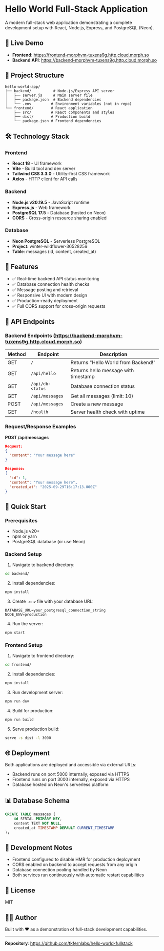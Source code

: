 # Hello World Full-Stack Application

A modern full-stack web application demonstrating a complete development setup with React, Node.js, Express, and PostgreSQL (Neon).

## 🚀 Live Demo

- **Frontend**: https://frontend-morphvm-tuxens9g.http.cloud.morph.so
- **Backend API**: https://backend-morphvm-tuxens9g.http.cloud.morph.so

## 📁 Project Structure

```
hello-world-app/
├── backend/          # Node.js/Express API server
│   ├── server.js     # Main server file
│   ├── package.json  # Backend dependencies
│   └── .env         # Environment variables (not in repo)
└── frontend/        # React application
    ├── src/         # React components and styles
    ├── dist/        # Production build
    └── package.json # Frontend dependencies
```

## 🛠️ Technology Stack

### Frontend
- **React 18** - UI framework
- **Vite** - Build tool and dev server
- **Tailwind CSS 3.3.0** - Utility-first CSS framework
- **Axios** - HTTP client for API calls

### Backend
- **Node.js v20.19.5** - JavaScript runtime
- **Express.js** - Web framework
- **PostgreSQL 17.5** - Database (hosted on Neon)
- **CORS** - Cross-origin resource sharing enabled

### Database
- **Neon PostgreSQL** - Serverless PostgreSQL
- **Project**: winter-wildflower-36528256
- **Table**: messages (id, content, created_at)

## 🌟 Features

- ✅ Real-time backend API status monitoring
- ✅ Database connection health checks
- ✅ Message posting and retrieval
- ✅ Responsive UI with modern design
- ✅ Production-ready deployment
- ✅ Full CORS support for cross-origin requests

## 📡 API Endpoints

### Backend Endpoints (https://backend-morphvm-tuxens9g.http.cloud.morph.so)

| Method | Endpoint | Description |
|--------|----------|-------------|
| GET | `/` | Returns "Hello World from Backend!" |
| GET | `/api/hello` | Returns hello message with timestamp |
| GET | `/api/db-status` | Database connection status |
| GET | `/api/messages` | Get all messages (limit: 10) |
| POST | `/api/messages` | Create a new message |
| GET | `/health` | Server health check with uptime |

### Request/Response Examples

**POST /api/messages**
```json
Request:
{
  "content": "Your message here"
}

Response:
{
  "id": 1,
  "content": "Your message here",
  "created_at": "2025-09-29T16:17:13.000Z"
}
```

## 🚀 Quick Start

### Prerequisites
- Node.js v20+
- npm or yarn
- PostgreSQL database (or use Neon)

### Backend Setup

1. Navigate to backend directory:
```bash
cd backend/
```

2. Install dependencies:
```bash
npm install
```

3. Create `.env` file with your database URL:
```env
DATABASE_URL=your_postgresql_connection_string
NODE_ENV=production
```

4. Run the server:
```bash
npm start
```

### Frontend Setup

1. Navigate to frontend directory:
```bash
cd frontend/
```

2. Install dependencies:
```bash
npm install
```

3. Run development server:
```bash
npm run dev
```

4. Build for production:
```bash
npm run build
```

5. Serve production build:
```bash
serve -s dist -l 3000
```

## 🌐 Deployment

Both applications are deployed and accessible via external URLs:
- Backend runs on port 5000 internally, exposed via HTTPS
- Frontend runs on port 3000 internally, exposed via HTTPS
- Database hosted on Neon's serverless platform

## 📊 Database Schema

```sql
CREATE TABLE messages (
    id SERIAL PRIMARY KEY,
    content TEXT NOT NULL,
    created_at TIMESTAMP DEFAULT CURRENT_TIMESTAMP
);
```

## 🔧 Development Notes

- Frontend configured to disable HMR for production deployment
- CORS enabled on backend to accept requests from any origin
- Database connection pooling handled by Neon
- Both services run continuously with automatic restart capabilities

## 📝 License

MIT

## 👨‍💻 Author

Built with ❤️ as a demonstration of full-stack development capabilities.

---

**Repository**: https://github.com/tkfernlabs/hello-world-fullstack
